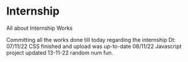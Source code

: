 # Internship
All about Internship Works

Committing all the works done till today regarding the internship Dt: 07/11/22
CSS finished and upload was up-to-date 08/11/22
Javascript project updated 13-11-22
random num fun.
